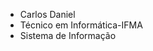- Carlos Daniel 
- Técnico em Informática-IFMA
- Sistema de Informação 

<!---
Carlos625/Carlos625 is a ✨ special ✨ repository because its `README.md` (this file) appears on your GitHub profile.
You can click the Preview link to take a look at your changes.
--->
